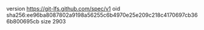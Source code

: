 version https://git-lfs.github.com/spec/v1
oid sha256:ee96ba8087802a9198a56255c6b4970e25e209c218c4170697cb366b800695cb
size 2903
